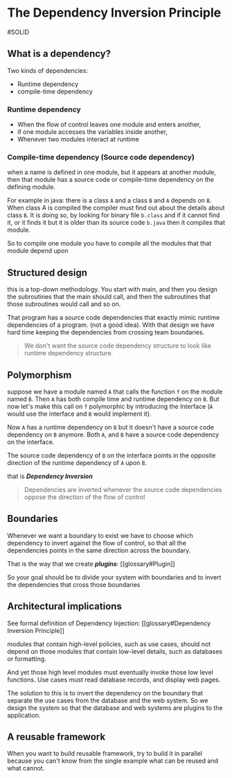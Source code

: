 # The Dependency Inversion Principle

#SOLID

## What is a dependency?

Two kinds of dependencies:

- Runtime dependency
- compile-time dependency

### Runtime dependency

- When the flow of control leaves one module and enters another,
- if one module accesses the variables inside another,
- Whenever two modules interact at runtime

### Compile-time dependency (Source code dependency)

when a name is defined in one module, but it appears at another module, then that module has a source code or compile-time dependency on the defining module.

For example in java: there is a class `A` and a class `B` and `A` depends on `B`. When class A is compiled the compiler must find out about the details about class `B`. It is doing so, by looking for binary file `b.class` and if it cannot find it, or it finds it but it is older than its source code `b.java` then it compiles that module.

So to compile one module you have to compile all the modules that that module depend upon

## Structured design

this is a top-down methodology. You start with main, and then you design the subroutines that the main should call, and then the subroutines that those subroutines would call and so on.

That program has a source code dependencies that exactly mimic runtime dependencies of a program. (not a good idea). With that design we have hard time keeping the dependencies from crossing team boundaries.

> We don't want the source code dependency structure to look like runtime dependency structure.

## Polymorphism

suppose we have a module named `A` that calls the function `f` on the module named `B`. Then `A` has both compile time and runtime dependency on `B`. But now let's make this call on `f` polymorphic by introducing the Interface (`A` would use the interface and `B` would implement it).

Now `A` has a runtime dependency on `B` but it doesn't have a source code dependency on `B` anymore. Both `A`, and `B` have a source code dependency on the interface.

The source code dependency of `B` on the interface points in the opposite direction of the runtime dependency of `A` upon `B`.

that is ***Dependency Inversion***

> Dependencies are inverted whenever the source code dependencies oppose the direction of the flow of control

## Boundaries

Whenever we want a boundary to exist we have to choose which dependency to invert against the flow of control, so that all the dependencies points in the same direction across the boundary.

That is the way that we create ***plugins***: [[glossary#Plugin]]

So your goal should be to divide your system with boundaries and to invert the dependencies that cross those boundaries

## Architectural implications

See formal definition of Dependency Injection: [[glossary#Dependency Inversion Principle]]

modules that contain high-level policies, 
such as use cases, should not depend on those modules that contain low-level details, such as databases or formatting.

And yet those high level modules must eventually invoke those low level functions.
Use cases must read database records, and display web pages.

The solution to this is to invert the dependency on the boundary
that separate the use cases from the database and the web system.
So we design the system so that the database and web systems are plugins to the application.

## A reusable framework

When you want to build reusable framework, 
try to build it in parallel because you can't know from the single example what can be reused and what cannot.
